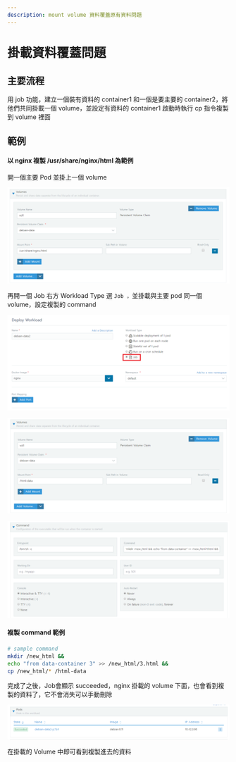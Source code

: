 ```yaml
---
description: mount volume 資料覆蓋原有資料問題
---
```


# 掛載資料覆蓋問題

## 主要流程

用 job 功能，建立一個裝有資料的 container1 和一個是要主要的 container2，將他們共同掛載一個 volume，並設定有資料的 container1 啟動時執行 cp 指令複製到 volume 裡面

## 範例

#### 以 nginx 複製 /usr/share/nginx/html 為範例

開一個主要 Pod 並掛上一個 volume

![](.gitbook/assets/5.PNG)

再開一個 Job 右方 Workload Type 選 `Job ，`並掛載與主要 pod 同一個 volume，設定複製的 command

![](.gitbook/assets/6%20%282%29.PNG)

![](.gitbook/assets/7%20%281%29.PNG)

![](.gitbook/assets/image%20%286%29.png)

#### 複製 command 範例

```bash
# sample command
mkdir /new_html && 
echo "from data-container 3" >> /new_html/3.html &&  
cp /new_html/* /html-data
```

完成了之後，Job會顯示 succeeded，nginx 掛載的 volume 下面，也會看到複製的資料了，它不會消失可以手動刪除

![](.gitbook/assets/9%20%281%29.PNG)

在掛載的 Volume 中即可看到複製進去的資料

